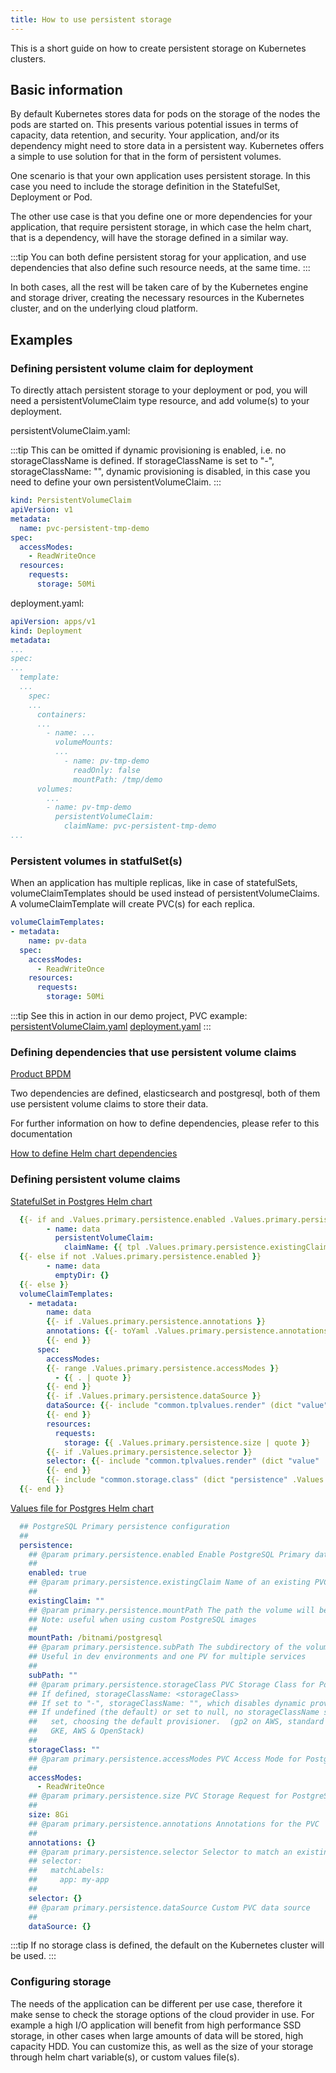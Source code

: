 ```yaml
---
title: How to use persistent storage
---
```


This is a short guide on how to create persistent storage on Kubernetes clusters.

## Basic information

By default Kubernetes stores data for pods on the storage of the nodes the pods are started on. This presents various potential issues in terms of capacity, data retention, and security. Your application, and/or its dependency might need to store data in a persistent way. Kubernetes offers a simple to use solution for that in the form of persistent volumes.

One scenario is that your own application uses persistent storage. In this case you need to include the storage definition in the StatefulSet, Deployment or Pod.

The other use case is that you define one or more dependencies for your application, that require persistent storage, in which case the helm chart, that is a dependency, will have the storage defined in a similar way.

:::tip
You can both define persistent storag for your application, and use dependencies that also define such resource needs, at the same time.
:::

In both cases, all the rest will be taken care of by the Kubernetes engine and storage driver, creating the necessary resources in the Kubernetes cluster, and on the underlying cloud platform.

## Examples

### Defining persistent volume claim for deployment

To directly attach persistent storage to your deployment or pod, you will need a persistentVolumeClaim type resource, and add volume(s) to your deployment.

persistentVolumeClaim.yaml:

:::tip
This can be omitted if dynamic provisioning is enabled, i.e. no storageClassName is defined.
If storageClassName is set to "-", storageClassName: "", dynamic provisioning is disabled, in this case you need to define your own persistentVolumeClaim.
:::

```yaml
kind: PersistentVolumeClaim
apiVersion: v1
metadata:
  name: pvc-persistent-tmp-demo
spec:
  accessModes:
    - ReadWriteOnce
  resources:
    requests:
      storage: 50Mi
```

deployment.yaml:

```yaml
apiVersion: apps/v1
kind: Deployment
metadata:
...
spec:
...
  template:
  ...
    spec:
    ...
      containers:
      ...
        - name: ...
          volumeMounts:
          ...
            - name: pv-tmp-demo
              readOnly: false
              mountPath: /tmp/demo
      volumes:
        ...
        - name: pv-tmp-demo
          persistentVolumeClaim:
            claimName: pvc-persistent-tmp-demo
...
```

### Persistent volumes in statfulSet(s)

When an application has multiple replicas, like in case of statefulSets, volumeClaimTemplates should be used instead of persistentVolumeClaims.
A volumeClaimTemplate will create PVC(s) for each replica.

```yaml
volumeClaimTemplates:
- metadata:
    name: pv-data
  spec:
    accessModes: 
      - ReadWriteOnce
    resources:
      requests:
        storage: 50Mi
```

:::tip
See this in action in our demo project, PVC example:
[persistentVolumeClaim.yaml](https://github.com/catenax-ng/k8s-helm-example/blob/main/charts/k8s-helm-example/templates/persistentVolumeClaim.yaml)
[deployment.yaml](https://github.com/catenax-ng/k8s-helm-example/blob/main/charts/k8s-helm-example/templates/deployment.yaml)
:::

### Defining dependencies that use persistent volume claims

[Product BPDM](https://github.com/catenax-ng/product-bpdm/blob/develop/helm/bpdm/Chart.yaml)

Two dependencies are defined, elasticsearch and postgresql, both of them use persistent volume claims to store their data.

For further information on how to define dependencies, please refer to this documentation

[How to define Helm chart dependencies](https://catenax-ng.github.io/docs/guides/how-to-helm-dependency)

### Defining persistent volume claims

[StatefulSet in Postgres Helm chart](https://github.com/bitnami/charts/blob/master/bitnami/postgresql/templates/primary/statefulset.yaml)

```yaml
  {{- if and .Values.primary.persistence.enabled .Values.primary.persistence.existingClaim }}
        - name: data
          persistentVolumeClaim:
            claimName: {{ tpl .Values.primary.persistence.existingClaim $ }}
  {{- else if not .Values.primary.persistence.enabled }}
        - name: data
          emptyDir: {}
  {{- else }}
  volumeClaimTemplates:
    - metadata:
        name: data
        {{- if .Values.primary.persistence.annotations }}
        annotations: {{- toYaml .Values.primary.persistence.annotations | nindent 10 }}
        {{- end }}
      spec:
        accessModes:
        {{- range .Values.primary.persistence.accessModes }}
          - {{ . | quote }}
        {{- end }}
        {{- if .Values.primary.persistence.dataSource }}
        dataSource: {{- include "common.tplvalues.render" (dict "value" .Values.primary.persistence.dataSource "context" $) | nindent 10 }}
        {{- end }}
        resources:
          requests:
            storage: {{ .Values.primary.persistence.size | quote }}
        {{- if .Values.primary.persistence.selector }}
        selector: {{- include "common.tplvalues.render" (dict "value" .Values.primary.persistence.selector "context" $) | nindent 10 }}
        {{- end }}
        {{- include "common.storage.class" (dict "persistence" .Values.primary.persistence "global" .Values.global) | nindent 8 }}
  {{- end }}
```

[Values file for Postgres Helm chart](https://github.com/bitnami/charts/blob/master/bitnami/postgresql/values.yaml)

```yaml
  ## PostgreSQL Primary persistence configuration
  ##
  persistence:
    ## @param primary.persistence.enabled Enable PostgreSQL Primary data persistence using PVC
    ##
    enabled: true
    ## @param primary.persistence.existingClaim Name of an existing PVC to use
    ##
    existingClaim: ""
    ## @param primary.persistence.mountPath The path the volume will be mounted at
    ## Note: useful when using custom PostgreSQL images
    ##
    mountPath: /bitnami/postgresql
    ## @param primary.persistence.subPath The subdirectory of the volume to mount to
    ## Useful in dev environments and one PV for multiple services
    ##
    subPath: ""
    ## @param primary.persistence.storageClass PVC Storage Class for PostgreSQL Primary data volume
    ## If defined, storageClassName: <storageClass>
    ## If set to "-", storageClassName: "", which disables dynamic provisioning
    ## If undefined (the default) or set to null, no storageClassName spec is
    ##   set, choosing the default provisioner.  (gp2 on AWS, standard on
    ##   GKE, AWS & OpenStack)
    ##
    storageClass: ""
    ## @param primary.persistence.accessModes PVC Access Mode for PostgreSQL volume
    ##
    accessModes:
      - ReadWriteOnce
    ## @param primary.persistence.size PVC Storage Request for PostgreSQL volume
    ##
    size: 8Gi
    ## @param primary.persistence.annotations Annotations for the PVC
    ##
    annotations: {}
    ## @param primary.persistence.selector Selector to match an existing Persistent Volume (this value is evaluated as a template)
    ## selector:
    ##   matchLabels:
    ##     app: my-app
    ##
    selector: {}
    ## @param primary.persistence.dataSource Custom PVC data source
    ##
    dataSource: {}
```

:::tip
If no storage class is defined, the default on the Kubernetes cluster will be used.
:::

### Configuring storage

The needs of the application can be different per use case, therefore it make sense to check the storage options of the cloud provider in use. For example a high I/O application will benefit from high performance SSD storage, in other cases when large amounts of data will be stored, high capacity HDD. You can customize this, as well as the size of your storage through helm chart variable(s), or custom values file(s).

